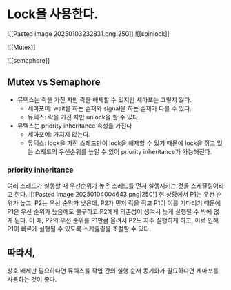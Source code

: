 # Lock을 사용한다.
![[Pasted image 20250103232831.png|250]]
![[spinlock]]

![[Mutex]]

![[semaphore]]
## Mutex vs Semaphore
- 뮤텍스는 락을 가진 자만 락을 해제할 수 있지만 세마포는 그렇지 않다.
	- 세마포어: wait를 하는 존재와 signal을 하는 존재가 다를 수 있다.
	- 뮤텍스: 락을 가진 자만 unlock을 할 수 있다.
- 뮤텍스는 priority inheritance 속성을 가진다
	- 세마포어: 가지지 않는다.
	- 뮤텍스: lock을 가진 스레드만이 lock을 해제할 수 있기 때문에 lock을 쥐고 있는 스레드의 우선순위를 높일 수 있어 priority inheritance가 가능해진다.
### priority inheritance
여러 스레드가 실행할 때 우선순위가 높은 스레드를 먼저 실행시키는 것을 스케쥴링이라고 한다.
![[Pasted image 20250104004643.png|250]]
현 상황에서 P1는 우선 순위가 높고, P2는 우선 순위가 낮은데, P2가 먼저 락을 쥐고 P1이 이를 기다리기 때문에 P1은 우선 순위가 높음에도 불구하고 P2에게 의존성이 생겨서 늦게 실행될 수 밖에 없게 된다.
이 때, P2의 우선 순위를 P1만큼 올려서 P2도 자주 실행하게 하고, 이로 인해 P1이 빠르게 실행될 수 있도록 스케쥴링을 조절할 수 있다.
## 따라서,
상호 배제만 필요하다면 뮤텍스를 작업 간의 실행 순서 동기화가 필요하다면 세마포를 사용하는 것이 좋다.